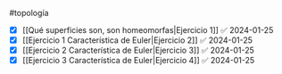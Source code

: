 #topología 

- [x] [[Qué superficies son, son homeomorfas|Ejercicio 1]] ✅ 2024-01-25
- [x] [[Ejercicio 1 Característica de Euler|Ejercicio 2]] ✅ 2024-01-25
- [x] [[Ejercicio 2 Característica de Euler|Ejercicio 3]] ✅ 2024-01-25
- [x] [[Ejercicio 3 Característica de Euler|Ejercicio 4]] ✅ 2024-01-25